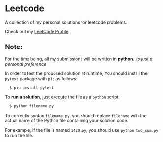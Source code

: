 # Leetcode
A collection of my personal solutions for leetcode problems.

Check out my [LeetCode Profile](https://leetcode.com/angelpinha/).

## Note:
For the time being, all my submissions will be written in **python**. *Its just a personal preference*.

In order to test the proposed solution at runtime, You should install the `pytest` package with `pip` as follows:

```Bash
  $ pip install pytest
```

To **run a solution**, just execute the file as a `python` script:

```Bash
  $ python filename.py
```

To correctly syntax `filename.py`, you should replace `filename` with the actual name of the Python file containing your solution code.

For example, if the file is named `1420.py`, you should use `python two_sum.py` to run the file.
